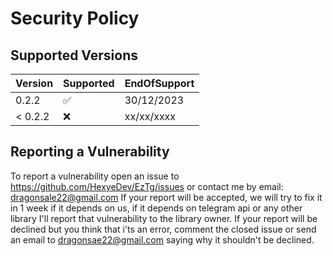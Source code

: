 # Security Policy

## Supported Versions

| Version | Supported          | EndOfSupport |
| ------- | ------------------ | ------------ |
| 0.2.2   | :white_check_mark: | 30/12/2023   |
| < 0.2.2 | :x:                | xx/xx/xxxx   |

## Reporting a Vulnerability

To report a vulnerability open an issue to https://github.com/HexyeDev/EzTg/issues or contact me by email: dragonsale22@gmail.com
If your report will be accepted, we will try to fix it in 1 week if it depends on us, if it depends on telegram api or any other library I'll report that vulnerability to the library owner.
If your report will be declined but you think that i'ts an error, comment the closed issue or send an email to dragonsae22@gmail.com saying why it shouldn't be declined.
